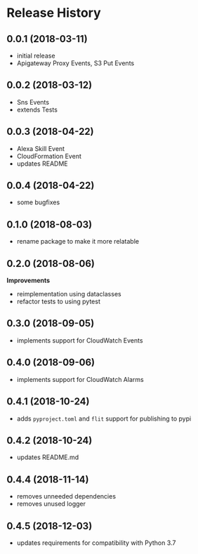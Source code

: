 Release History
===============

## 0.0.1 (2018-03-11)

* initial release
* Apigateway Proxy Events, S3 Put Events

## 0.0.2 (2018-03-12)

* Sns Events
* extends Tests

## 0.0.3 (2018-04-22)

* Alexa Skill Event
* CloudFormation Event
* updates README

## 0.0.4 (2018-04-22)

* some bugfixes

## 0.1.0 (2018-08-03)

* rename package to make it more relatable

## 0.2.0 (2018-08-06)

**Improvements**
* reimplementation using dataclasses
* refactor tests to using pytest

## 0.3.0 (2018-09-05)

* implements support for CloudWatch Events

## 0.4.0 (2018-09-06)

* implements support for CloudWatch Alarms

## 0.4.1 (2018-10-24)

* adds `pyproject.toml` and `flit` support for publishing to pypi

## 0.4.2 (2018-10-24)

* updates README.md

## 0.4.4 (2018-11-14)

* removes unneeded dependencies
* removes unused logger

## 0.4.5 (2018-12-03)

* updates requirements for compatibility with Python 3.7